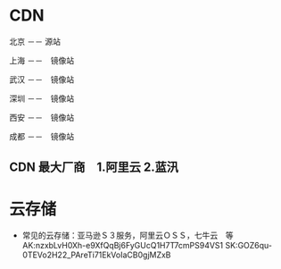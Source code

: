 # CDN


北京  －－  源站

上海  －－　镜像站

武汉  －－　镜像站

深圳  －－　镜像站

西安  －－　镜像站

成都  －－　镜像站


## CDN 最大厂商　1.阿里云   2.蓝汛

# 云存储
- 常见的云存储：亚马逊Ｓ３服务，阿里云ＯＳＳ，七牛云　等
AK:nzxbLvH0Xh-e9XfQqBj6FyGUcQ1H7T7cmPS94VS1
SK:GOZ6qu-0TEVo2H22_PAreTi71EkVoIaCB0gjMZxB